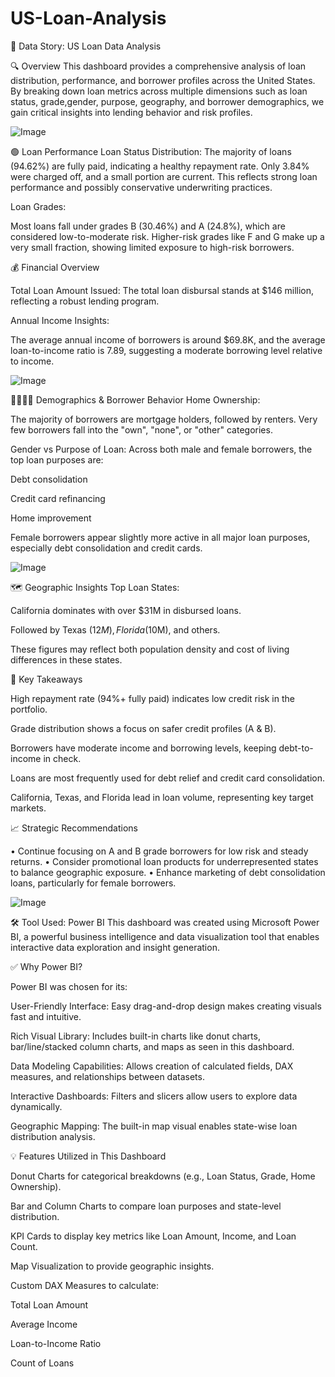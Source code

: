 # US-Loan-Analysis
📘 Data Story: US Loan Data Analysis

🔍 Overview
This dashboard provides a comprehensive analysis of loan distribution, performance, and borrower profiles across the United States. By breaking down loan metrics across multiple dimensions such as loan status, grade,gender, purpose, geography, and borrower demographics, we gain critical insights into lending behavior and risk profiles.

![Image](https://github.com/user-attachments/assets/29e6ccac-b21f-47ae-b898-5cd45ee4d9e1)

🟢 Loan Performance
Loan Status Distribution:
The majority of loans (94.62%) are fully paid, indicating a healthy repayment rate. Only 3.84% were charged off, and a small portion are current. This reflects strong loan performance and possibly conservative underwriting practices.

Loan Grades:

Most loans fall under grades B (30.46%) and A (24.8%), which are considered low-to-moderate risk. Higher-risk grades like F and G make up a very small fraction, showing limited exposure to high-risk borrowers.

💰 Financial Overview

Total Loan Amount Issued:
The total loan disbursal stands at $146 million, reflecting a robust lending program.

Annual Income Insights:

The average annual income of borrowers is around $69.8K, and the average loan-to-income ratio is 7.89, suggesting a moderate borrowing level relative to income.

![Image](https://github.com/user-attachments/assets/6c36dcea-9ffc-438d-946f-f0546ea63ada)

🧍‍♂️🧍‍♀️ Demographics & Borrower Behavior
Home Ownership:

The majority of borrowers are mortgage holders, followed by renters. Very few borrowers fall into the "own", "none", or "other" categories.

Gender vs Purpose of Loan:
Across both male and female borrowers, the top loan purposes are:

Debt consolidation

Credit card refinancing

Home improvement

Female borrowers appear slightly more active in all major loan purposes, especially debt consolidation and credit cards.

![Image](https://github.com/user-attachments/assets/1278208a-e5fb-4edf-8042-41e3be5144b6)

🗺️ Geographic Insights
Top Loan States:

California dominates with over $31M in disbursed loans.

Followed by Texas ($12M), Florida ($10M), and others.

These figures may reflect both population density and cost of living differences in these states.

📌 Key Takeaways

High repayment rate (94%+ fully paid) indicates low credit risk in the portfolio.

Grade distribution shows a focus on safer credit profiles (A & B).

Borrowers have moderate income and borrowing levels, keeping debt-to-income in check.

Loans are most frequently used for debt relief and credit card consolidation.

California, Texas, and Florida lead in loan volume, representing key target markets.


📈 Strategic Recommendations

•	Continue focusing on A and B grade borrowers for low risk and steady returns.
•	Consider promotional loan products for underrepresented states to balance geographic exposure.
•	Enhance marketing of debt consolidation loans, particularly for female borrowers.

![Image](https://github.com/user-attachments/assets/3172de95-0c09-407e-93fe-3f5a0fbf9c5f)

🛠️ Tool Used: Power BI
This dashboard was created using Microsoft Power BI, a powerful business intelligence and data visualization tool that enables interactive data exploration and insight generation.

✅ Why Power BI?

Power BI was chosen for its:

User-Friendly Interface: Easy drag-and-drop design makes creating visuals fast and intuitive.

Rich Visual Library: Includes built-in charts like donut charts, bar/line/stacked column charts, and maps as seen in this dashboard.

Data Modeling Capabilities: Allows creation of calculated fields, DAX measures, and relationships between datasets.

Interactive Dashboards: Filters and slicers allow users to explore data dynamically.

Geographic Mapping: The built-in map visual enables state-wise loan distribution analysis.

💡 Features Utilized in This Dashboard

Donut Charts for categorical breakdowns (e.g., Loan Status, Grade, Home Ownership).

Bar and Column Charts to compare loan purposes and state-level distribution.

KPI Cards to display key metrics like Loan Amount, Income, and Loan Count.

Map Visualization to provide geographic insights.

Custom DAX Measures to calculate:

Total Loan Amount

Average Income

Loan-to-Income Ratio

Count of Loans

